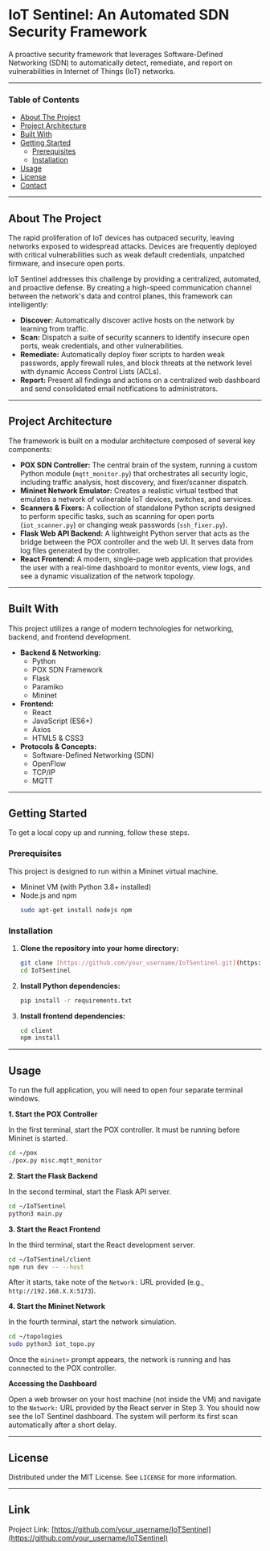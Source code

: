 # IoT Sentinel: An Automated SDN Security Framework

A proactive security framework that leverages Software-Defined Networking (SDN) to automatically detect, remediate, and report on vulnerabilities in Internet of Things (IoT) networks.

---

### Table of Contents
* [About The Project](#about-the-project)
* [Project Architecture](#project-architecture)
* [Built With](#built-with)
* [Getting Started](#getting-started)
  * [Prerequisites](#prerequisites)
  * [Installation](#installation)
* [Usage](#usage)
* [License](#license)
* [Contact](#contact)

---

## About The Project

The rapid proliferation of IoT devices has outpaced security, leaving networks exposed to widespread attacks. Devices are frequently deployed with critical vulnerabilities such as weak default credentials, unpatched firmware, and insecure open ports.

IoT Sentinel addresses this challenge by providing a centralized, automated, and proactive defense. By creating a high-speed communication channel between the network's data and control planes, this framework can intelligently:

* **Discover:** Automatically discover active hosts on the network by learning from traffic.
* **Scan:** Dispatch a suite of security scanners to identify insecure open ports, weak credentials, and other vulnerabilities.
* **Remediate:** Automatically deploy fixer scripts to harden weak passwords, apply firewall rules, and block threats at the network level with dynamic Access Control Lists (ACLs).
* **Report:** Present all findings and actions on a centralized web dashboard and send consolidated email notifications to administrators.

---

## Project Architecture

The framework is built on a modular architecture composed of several key components:

* **POX SDN Controller:** The central brain of the system, running a custom Python module (`mqtt_monitor.py`) that orchestrates all security logic, including traffic analysis, host discovery, and fixer/scanner dispatch.
* **Mininet Network Emulator:** Creates a realistic virtual testbed that emulates a network of vulnerable IoT devices, switches, and services.
* **Scanners & Fixers:** A collection of standalone Python scripts designed to perform specific tasks, such as scanning for open ports (`iot_scanner.py`) or changing weak passwords (`ssh_fixer.py`).
* **Flask Web API Backend:** A lightweight Python server that acts as the bridge between the POX controller and the web UI. It serves data from log files generated by the controller.
* **React Frontend:** A modern, single-page web application that provides the user with a real-time dashboard to monitor events, view logs, and see a dynamic visualization of the network topology.

---

## Built With

This project utilizes a range of modern technologies for networking, backend, and frontend development.

* **Backend & Networking:**
    * Python
    * POX SDN Framework
    * Flask
    * Paramiko
    * Mininet
* **Frontend:**
    * React
    * JavaScript (ES6+)
    * Axios
    * HTML5 & CSS3
* **Protocols & Concepts:**
    * Software-Defined Networking (SDN)
    * OpenFlow
    * TCP/IP
    * MQTT

---

## Getting Started

To get a local copy up and running, follow these steps.

### Prerequisites

This project is designed to run within a Mininet virtual machine.
* Mininet VM (with Python 3.8+ installed)
* Node.js and npm
    ```sh
    sudo apt-get install nodejs npm
    ```

### Installation

1.  **Clone the repository into your home directory:**
    ```sh
    git clone [https://github.com/your_username/IoTSentinel.git](https://github.com/your_username/IoTSentinel.git)
    cd IoTSentinel
    ```

2.  **Install Python dependencies:**
    ```sh
    pip install -r requirements.txt
    ```

3.  **Install frontend dependencies:**
    ```sh
    cd client
    npm install
    ```

---

## Usage

To run the full application, you will need to open four separate terminal windows.

**1. Start the POX Controller**

In the first terminal, start the POX controller. It must be running before Mininet is started.
```sh
cd ~/pox
./pox.py misc.mqtt_monitor
```

**2. Start the Flask Backend**

In the second terminal, start the Flask API server.
```sh
cd ~/IoTSentinel
python3 main.py
```

**3. Start the React Frontend**

In the third terminal, start the React development server.
```sh
cd ~/IoTSentinel/client
npm run dev -- --host
```
After it starts, take note of the `Network:` URL provided (e.g., `http://192.168.X.X:5173`).

**4. Start the Mininet Network**

In the fourth terminal, start the network simulation.
```sh
cd ~/topologies 
sudo python3 iot_topo.py
```
Once the `mininet>` prompt appears, the network is running and has connected to the POX controller.

**Accessing the Dashboard**

Open a web browser on your host machine (not inside the VM) and navigate to the `Network:` URL provided by the React server in Step 3. You should now see the IoT Sentinel dashboard. The system will perform its first scan automatically after a short delay.

---

## License

Distributed under the MIT License. See `LICENSE` for more information.

---

## Link

Project Link: [https://github.com/your_username/IoTSentinel](https://github.com/your_username/IoTSentinel)
